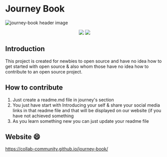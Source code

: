 # Journey Book

![journey-book header image](https://socialify.git.ci/collab-community/journey-book/image?description=1&font=Inter&forks=1&issues=1&logo=https%3A%2F%2Fcdn2.iconfinder.com%2Fdata%2Ficons%2Fgeest-travel-kit%2F128%2Ftravel_journey-13-512.png&name=1&pattern=Solid&pulls=1&stargazers=1&theme=Dark)

<div align="center">
<img src="https://img.shields.io/badge/License-MIT-yellow.svg" />
<img src="https://github-size-badge.herokuapp.com/collab-community/journey-book.svg" />
  <a href="https://github.com/collab-community/journey-book"></a>
</div>

## Introduction

This project is  created for newbies to open source and have no idea how to get started with open source & also whom those have no idea how to contribute to an open source project. 

## How to contribute

1. Just create a readme.md file in journey's section
2. You just have start with Introducing your self & share your social media links in that readme file and that will be displayed on our website (if you have not achieved something
3. As you learn something new you can just update your readme file 

## Website :smile:

https://collab-community.github.io/journey-book/
